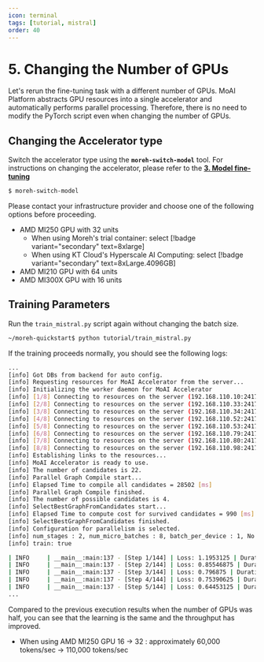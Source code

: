```yaml
---
icon: terminal
tags: [tutorial, mistral]
order: 40
---
```


# 5. Changing the Number of GPUs

Let's rerun the fine-tuning task with a different number of GPUs. MoAI Platform abstracts GPU resources into a single accelerator and automatically performs parallel processing. Therefore, there is no need to modify the PyTorch script even when changing the number of GPUs.

## Changing the Accelerator type

Switch the accelerator type using the **`moreh-switch-model`** tool. For instructions on changing the accelerator, please refer to the [**3. Model fine-tuning**](3_fine_tuning.md) 

```bash
$ moreh-switch-model
```

Please contact your infrastructure provider and choose one of the following options before proceeding.

- AMD MI250 GPU with 32 units
    - When using Moreh's trial container: select [!badge variant="secondary" text=8xlarge] 
    - When using KT Cloud's Hyperscale AI Computing: select [!badge variant="secondary" text=8xLarge.4096GB]
- AMD MI210 GPU with 64 units
- AMD MI300X GPU with 16 units



## Training Parameters

Run the `train_mistral.py` script again without changing the batch size.

```bash
~/moreh-quickstart$ python tutorial/train_mistral.py
```

If the training proceeds normally, you should see the following logs:

```bash
...
[info] Got DBs from backend for auto config.
[info] Requesting resources for MoAI Accelerator from the server...
[info] Initializing the worker daemon for MoAI Accelerator
[info] [1/8] Connecting to resources on the server (192.168.110.10:24174)...
[info] [2/8] Connecting to resources on the server (192.168.110.33:24174)...
[info] [3/8] Connecting to resources on the server (192.168.110.34:24174)...
[info] [4/8] Connecting to resources on the server (192.168.110.52:24174)...
[info] [5/8] Connecting to resources on the server (192.168.110.53:24174)...
[info] [6/8] Connecting to resources on the server (192.168.110.79:24174)...
[info] [7/8] Connecting to resources on the server (192.168.110.80:24174)...
[info] [8/8] Connecting to resources on the server (192.168.110.98:24174)...
[info] Establishing links to the resources...
[info] MoAI Accelerator is ready to use.
[info] The number of candidates is 22.
[info] Parallel Graph Compile start...
[info] Elapsed Time to compile all candidates = 28502 [ms]
[info] Parallel Graph Compile finished.
[info] The number of possible candidates is 4.
[info] SelectBestGraphFromCandidates start...
[info] Elapsed Time to compute cost for survived candidates = 990 [ms]
[info] SelectBestGraphFromCandidates finished.
[info] Configuration for parallelism is selected.
[info] num_stages : 2, num_micro_batches : 8, batch_per_device : 1, No TP, recomputation : false, distribute_param : true
[info] train: true

| INFO     | __main__:main:137 - [Step 1/144] | Loss: 1.1953125 | Duration: 41.70 | Throughput: 12572.33 tokens/sec
| INFO     | __main__:main:137 - [Step 2/144] | Loss: 0.85546875 | Duration: 4.68 | Throughput: 111965.54 tokens/sec
| INFO     | __main__:main:137 - [Step 3/144] | Loss: 0.796875 | Duration: 5.81 | Throughput: 90209.43 tokens/sec
| INFO     | __main__:main:137 - [Step 4/144] | Loss: 0.75390625 | Duration: 5.80 | Throughput: 90425.87 tokens/sec
| INFO     | __main__:main:137 - [Step 5/144] | Loss: 0.64453125 | Duration: 4.38 | Throughput: 119712.50 tokens/sec
...
```

Compared to the previous execution results when the number of GPUs was half, you can see that the learning is the same and the throughput has improved. 

- When using AMD MI250 GPU 16 → 32 : approximately 60,000 tokens/sec → 110,000 tokens/sec

